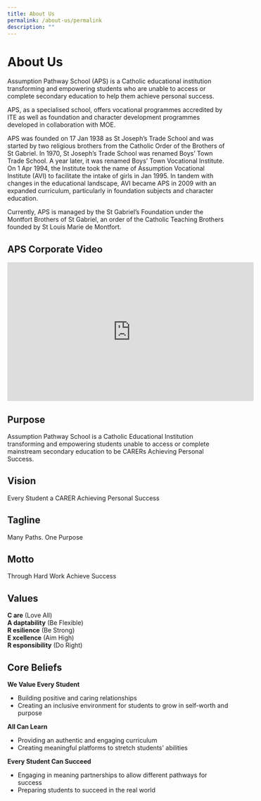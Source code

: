 ```yaml
---
title: About Us
permalink: /about-us/permalink
description: ""
---
```

About Us
========

Assumption Pathway School (APS) is a Catholic educational institution transforming and empowering students who are unable to access or complete secondary education to help them achieve personal success.

APS, as a specialised school, offers vocational programmes accredited by ITE as well as foundation and character development programmes developed in collaboration with MOE.

APS was founded on 17 Jan 1938 as St Joseph’s Trade School and was started by two religious brothers from the Catholic Order of the Brothers of St Gabriel. In 1970, St Joseph’s Trade School was renamed Boys’ Town Trade School. A year later, it was renamed Boys’ Town Vocational Institute. On 1 Apr 1994, the Institute took the name of Assumption Vocational Institute (AVI) to facilitate the intake of girls in Jan 1995. In tandem with changes in the educational landscape, AVI became APS in 2009 with an expanded curriculum, particularly in foundation subjects and character education.

Currently, APS is managed by the St Gabriel’s Foundation under the Montfort Brothers of St Gabriel, an order of the Catholic Teaching Brothers founded by St Louis Marie de Montfort.

APS Corporate Video
-------------------
<iframe width="560" height="315" src="https://www.youtube.com/embed/IpH_2NFobZU" title="APS Corporate Video 2017" frameborder="0" allow="accelerometer; autoplay; clipboard-write; encrypted-media; gyroscope; picture-in-picture" allowfullscreen></iframe>


Purpose
-------

Assumption Pathway School is a Catholic Educational Institution transforming and empowering students unable to access or complete mainstream secondary education to be CARERs Achieving Personal Success.  

Vision
------

Every Student a CARER Achieving Personal Success

Tagline
-------

Many Paths. One Purpose

Motto
-----

Through Hard Work Achieve Success

Values
------

**C are** (Love All)  
**A daptability** (Be Flexible)  
**R esilience** (Be Strong)  
**E xcellence** (Aim High)  
**R esponsibility** (Do Right)

Core Beliefs
------------

**We Value Every Student**  

*   Building positive and caring relationships
*   Creating an inclusive environment for students to grow in self-worth and purpose

  
**All Can Learn**  

*   Providing an authentic and engaging curriculum
*   Creating meaningful platforms to stretch students' abilities

  
**Every Student Can Succeed**  

*   Engaging in meaning partnerships to allow different pathways for success
*   Preparing students to succeed in the real world